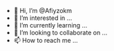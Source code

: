 - 👋 Hi, I’m @Afiyzokm
- 👀 I’m interested in ...
- 🌱 I’m currently learning ...
- 💞️ I’m looking to collaborate on ...
- 📫 How to reach me ...

<!---
Afiyzokm/Afiyzokm is a ✨ special ✨ repository because its `README.md` (this file) appears on your GitHub profile.
You can click the Preview link to take a look at your changes.
--->
